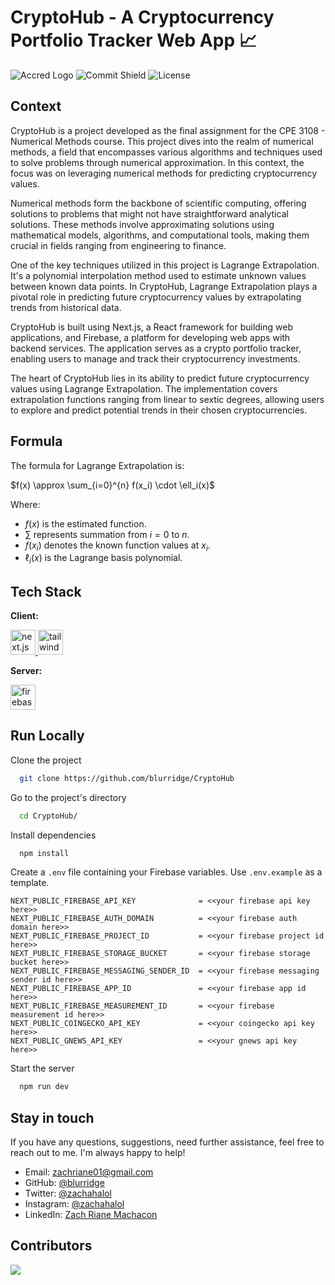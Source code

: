 # CryptoHub - A Cryptocurrency Portfolio Tracker Web App 📈

![Accred Logo](https://i.imgur.com/W7DZ2u7.png)
![Commit Shield](https://img.shields.io/github/last-commit/blurridge/CryptoHub?style=for-the-badge)
![License](https://img.shields.io/github/license/blurridge/CryptoHub?style=for-the-badge)
## Context

CryptoHub is a project developed as the final assignment for the CPE 3108 - Numerical Methods course. This project dives into the realm of numerical methods, a field that encompasses various algorithms and techniques used to solve problems through numerical approximation. In this context, the focus was on leveraging numerical methods for predicting cryptocurrency values.

Numerical methods form the backbone of scientific computing, offering solutions to problems that might not have straightforward analytical solutions. These methods involve approximating solutions using mathematical models, algorithms, and computational tools, making them crucial in fields ranging from engineering to finance.

One of the key techniques utilized in this project is Lagrange Extrapolation. It's a polynomial interpolation method used to estimate unknown values between known data points. In CryptoHub, Lagrange Extrapolation plays a pivotal role in predicting future cryptocurrency values by extrapolating trends from historical data.

CryptoHub is built using Next.js, a React framework for building web applications, and Firebase, a platform for developing web apps with backend services. The application serves as a crypto portfolio tracker, enabling users to manage and track their cryptocurrency investments.

The heart of CryptoHub lies in its ability to predict future cryptocurrency values using Lagrange Extrapolation. The implementation covers extrapolation functions ranging from linear to sextic degrees, allowing users to explore and predict potential trends in their chosen cryptocurrencies.

## Formula
The formula for Lagrange Extrapolation is:

$f(x) \approx \sum_{i=0}^{n} f(x_i) \cdot \ell_i(x)$

Where:
- $f(x)$ is the estimated function.
- $\sum$ represents summation from $i = 0$ to $n$.
- $f(x_i)$ denotes the known function values at $x_i$.
- $\ell_i(x)$ is the Lagrange basis polynomial.

## Tech Stack

**Client:**

<p> <a href="https://nextjs.org/" target="_blank" rel="noreferrer"> <img src="https://cdn.worldvectorlogo.com/logos/next-js.svg" alt="next.js" width="40" height="40"/> </a> <a href="https://tailwindcss.com/" target="_blank" rel="noreferrer"> <img src="https://www.vectorlogo.zone/logos/tailwindcss/tailwindcss-icon.svg" alt="tailwind" width="40" height="40"/> </a> </p>

**Server:**

<p><a href="https://firebase.google.com/" target="_blank" rel="noreferrer"> <img src="https://www.vectorlogo.zone/logos/firebase/firebase-icon.svg" alt="firebase" width="40" height="40"/> </a> </p>

## Run Locally

Clone the project

```bash
  git clone https://github.com/blurridge/CryptoHub
```

Go to the project's directory

```bash
  cd CryptoHub/
```

Install dependencies

```bash
  npm install
```

Create a `.env` file containing your Firebase variables. Use `.env.example` as a template.
```
NEXT_PUBLIC_FIREBASE_API_KEY              = <<your firebase api key here>>
NEXT_PUBLIC_FIREBASE_AUTH_DOMAIN          = <<your firebase auth domain here>>
NEXT_PUBLIC_FIREBASE_PROJECT_ID           = <<your firebase project id here>>
NEXT_PUBLIC_FIREBASE_STORAGE_BUCKET       = <<your firebase storage bucket here>>
NEXT_PUBLIC_FIREBASE_MESSAGING_SENDER_ID  = <<your firebase messaging sender id here>>
NEXT_PUBLIC_FIREBASE_APP_ID               = <<your firebase app id here>>
NEXT_PUBLIC_FIREBASE_MEASUREMENT_ID       = <<your firebase measurement id here>>
NEXT_PUBLIC_COINGECKO_API_KEY             = <<your coingecko api key here>>
NEXT_PUBLIC_GNEWS_API_KEY                 = <<your gnews api key here>>
```

Start the server

```bash
  npm run dev
```

## Stay in touch

If you have any questions, suggestions, need further assistance, feel free to reach out to me. I'm always happy to help!

- Email: [zachriane01@gmail.com](mailto:zachriane01@gmail.com)
- GitHub: [@blurridge](https://github.com/blurridge)
- Twitter: [@zachahalol](https://twitter.com/zachahalol)
- Instagram: [@zachahalol](https://www.instagram.com/zachahalol)
- LinkedIn: [Zach Riane Machacon](https://www.linkedin.com/in/zachriane)

## Contributors
<a href="https://github.com/blurridge/CryptoHub/graphs/contributors">
  <img src="https://contrib.rocks/image?repo=blurridge/CryptoHub" />
</a>